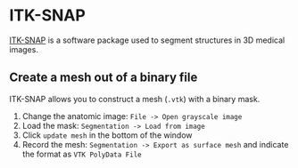 # ITK-SNAP

[ITK-SNAP](http://www.itksnap.org/pmwiki/pmwiki.php) is a software package used to segment structures in 3D medical images.

## Create a mesh out of a binary file <a id="create_a_mesh_out_of_a_binary_file"></a>

ITK-SNAP allows you to construct a mesh \(`.vtk`\) with a binary mask.

1. Change the anatomic image: `File -> Open grayscale image` 
2. Load the mask: `Segmentation -> Load from image` 
3. Click `update mesh` in the bottom of the window
4. Record the mesh: `Segmentation -> Export as surface mesh` and indicate the format as `VTK PolyData File`

